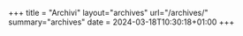+++
title = "Archivi"
layout="archives"
url="/archives/"
summary="archives"
date = 2024-03-18T10:30:18+01:00
+++